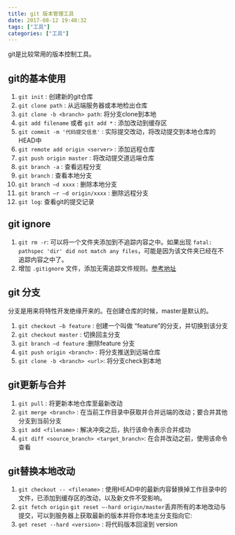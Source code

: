 ```yaml
---
title: git 版本管理工具
date: 2017-08-12 19:48:32
tags: ["工具"]
categories: ["工具"]
---
```

git是比较常用的版本控制工具。
## git的基本使用
1. `git init` : 创建新的git仓库
2. `git clone path` : 从远端服务器或本地检出仓库
3. `git clone -b <branch> path`: 将分支clone到本地
3. `git add filename` 或者 `git add *` : 添加改动到缓存区
4. `git commit -m '代码提交信息'` :  实际提交改动，将改动提交到本地仓库的HEAD中
5. `git remote add origin <server>` : 添加远程仓库
6. `git push origin master` :  将改动提交道远端仓库
7. `git branch -a` : 查看远程分支
8. `git branch` : 查看本地分支
9. `git branch –d xxxx` : 删除本地分支
10. `git branch –r –d origin/xxxx` : 删除远程分支
11. `git log`: 查看git的提交记录

## git ignore
1. `git rm -r`: 可以将一个文件夹添加到不追踪内容之中。如果出现 `fatal: pathspec 'dir' did not match any files`，可能是因为该文件夹已经在不追踪内容之中了。
2. 增加 `.gitignore` 文件，添加无需追踪文件规则。[参考地址](https://github.com/github/gitignore)

## git 分支
分支是用来将特性开发绝缘开来的。在创建仓库的时候，master是默认的。
1. `git checkout –b feature` : 创建一个叫做 “feature”的分支，并切换到该分支
2. `git checkout master` : 切换回主分支
3. `git branch –d feature` :删除feature 分支
4. `git push origin <branch>` : 将分支推送到远端仓库
5. `git clone -b <branch> <url>`: 将分支check到本地

## git更新与合并
1. `git pull` : 将更新本地仓库至最新改动
2. `git merge <branch>` : 在当前工作目录中获取并合并远端的改动；要合并其他分支到当前分支
3. `git add <filename>` : 解决冲突之后，执行该命令表示合并成功
4. `git diff <source_branch> <target_branch>`: 在合并改动之前，使用该命令查看

## git替换本地改动
1. `git checkout -- <filename>` : 使用HEAD中的最新内容替换掉工作目录中的文件，已添加到缓存区的改动，以及新文件不受影响。
2. `git fetch origin`    `git reset –-hard origin/master`丢弃所有的本地改动与提交，可以到服务器上获取最新的版本并将你本地主分支指向它: 
3. `get reset --hard <version>` : 将代码版本回滚到 version

